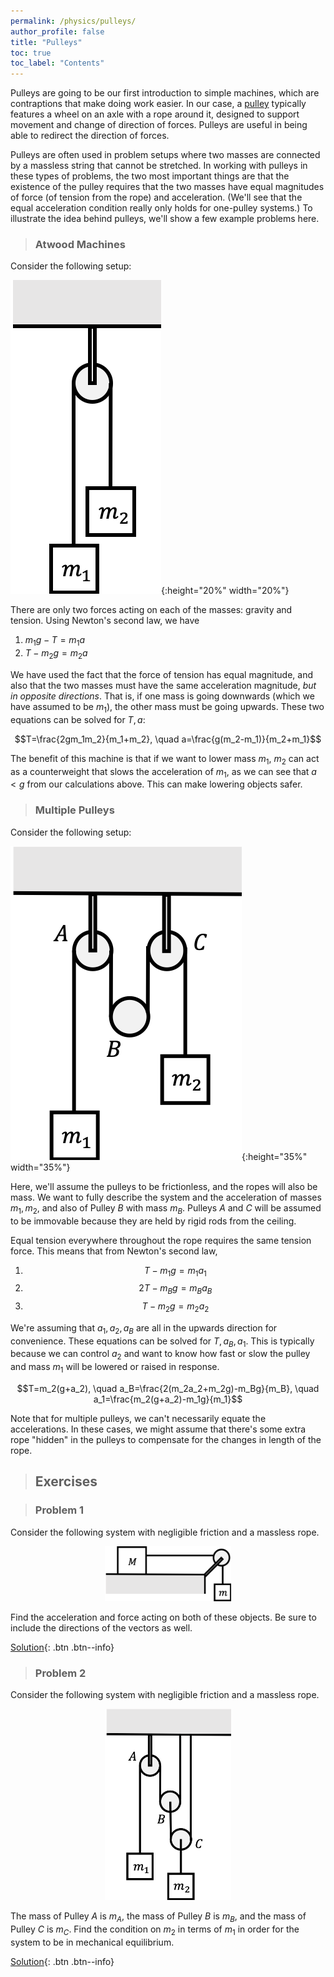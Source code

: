 ```yaml
---
permalink: /physics/pulleys/
author_profile: false
title: "Pulleys"
toc: true
toc_label: "Contents"
---
```


Pulleys are going to be our first introduction to simple machines, which are contraptions that make doing work easier. In our case, a [pulley](https://en.wikipedia.org/wiki/Pulley) typically features a wheel on an axle with a rope around it, designed to support movement and change of direction of forces. Pulleys are useful in being able to redirect the direction of forces.

Pulleys are often used in problem setups where two masses are connected by a massless string that cannot be stretched. In working with pulleys in these types of problems, the two most important things are that the existence of the pulley requires that the two masses have equal magnitudes of force (of tension from the rope) and acceleration. (We'll see that the equal acceleration condition really only holds for one-pulley systems.) To illustrate the idea behind pulleys, we'll show a few example problems here.

> ### Atwood Machines

Consider the following setup:

![atwood](/assets/images/pulley-1.png){:height="20%" width="20%"}

There are only two forces acting on each of the masses: gravity and tension. Using Newton's second law, we have

  1. $m_1g-T=m_1a$
  2. $T-m_2g=m_2a$

We have used the fact that the force of tension has equal magnitude, and also that the two masses must have the same acceleration magnitude, _but in opposite directions_. That is, if one mass is going downwards (which we have assumed to be $m_1$), the other mass must be going upwards. These two equations can be solved for $T, a$:

$$T=\frac{2gm_1m_2}{m_1+m_2}, \quad a=\frac{g(m_2-m_1)}{m_2+m_1}$$

The benefit of this machine is that if we want to lower mass $m_1$, $m_2$ can act as a counterweight that slows the acceleration of $m_1$, as we can see that $a<g$ from our calculations above. This can make lowering objects safer.

> ### Multiple Pulleys

Consider the following setup:

![atwood](/assets/images/pulley-2.png){:height="35%" width="35%"}

Here, we'll assume the pulleys to be frictionless, and the ropes will also be mass. We want to fully describe the system and the acceleration of masses $m_1, m_2$, and also of Pulley $B$ with mass $m_B$. Pulleys $A$ and $C$ will be assumed to be immovable because they are held by rigid rods from the ceiling.

Equal tension everywhere throughout the rope requires the same tension force. This means that from Newton's second law,

  1. $$T-m_1g=m_1a_1$$
  2. $$2T-m_Bg=m_Ba_B$$
  3. $$T-m_2g=m_2a_2$$

We're assuming that $a_1, a_2, a_B$ are all in the upwards direction for convenience. These equations can be solved for $T, a_B, a_1$. This is typically because we can control $a_2$ and want to know how fast or slow the pulley and mass $m_1$ will be lowered or raised in response.

$$T=m_2(g+a_2), \quad a_B=\frac{2(m_2a_2+m_2g)-m_Bg}{m_B}, \quad a_1=\frac{m_2(g+a_2)-m_1g}{m_1}$$

Note that for multiple pulleys, we can't necessarily equate the accelerations. In these cases, we might assume that there's some extra rope "hidden" in the pulleys to compensate for the changes in length of the rope.

> ## Exercises

> ### Problem 1

Consider the following system with negligible friction and a massless rope.

<p style="text-align:center"><img src="/assets/images/pulley-3.png" alt="atwood" height="40%" width="40%"></p>

Find the acceleration and force acting on both of these objects. Be sure to include the directions of the vectors as well.

[Solution](/physics/pulleys-sol/index.html#problem-1){: .btn .btn--info}

> ### Problem 2

Consider the following system with negligible friction and a massless rope.

<p style="text-align:center"><img src="/assets/images/pulley-4.png" alt="atwood" height="40%" width="40%"></p>

The mass of Pulley $A$ is $m_A$, the mass of Pulley $B$ is $m_B$, and the mass of Pulley $C$ is $m_C$. Find the condition on $m_2$ in terms of $m_1$ in order for the system to be in mechanical equilibrium.

[Solution](/physics/pulleys-sol/index.html#problem-2){: .btn .btn--info}